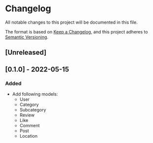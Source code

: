 # Changelog

All notable changes to this project will be documented in this file.

The format is based on [Keep a Changelog](https://keepachangelog.com/en/1.0.0/),
and this project adheres to [Semantic Versioning](https://semver.org/spec/v2.0.0.html).

## [Unreleased]

## [0.1.0] - 2022-05-15

### Added

- Add following models:
  - User
  - Category
  - Subcategory
  - Review
  - Like
  - Comment
  - Post
  - Location
